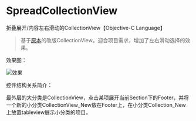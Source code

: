 # SpreadCollectionView

折叠展开/内容左右滑动的CollectionView【Objective-C Language】

>基于[原本](https://github.com/XZwalk/SpreadCollectionView)的改版CollectionView。迎合项目需求，增加了左右滑动选择的效果。

效果图：

![效果](https://github.com/MrVokie/SpreadCollectionView/blob/master/show.gif)

控件结构关系简介：

最外层的大分类是CollectionView，点击某项展开当前Section下的Footer，并将一个新的小分类CollectionView_New放在Footer上，在小分类Collection_New上放置tableview展示小分类的项目。